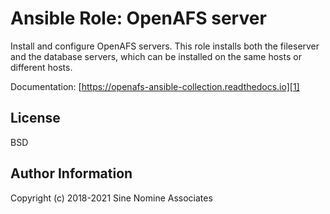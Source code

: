 # Ansible Role: OpenAFS server

Install and configure OpenAFS servers. This role installs both the fileserver
and the database servers, which can be installed on the same hosts or different
hosts.

Documentation: [https://openafs-ansible-collection.readthedocs.io][1]

## License

BSD

## Author Information

Copyright (c) 2018-2021 Sine Nomine Associates

[1]: https://openafs-ansible-collection.readthedocs.io/en/latest/
